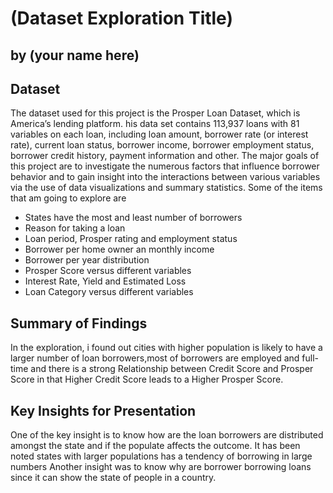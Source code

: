 # (Dataset Exploration Title)
## by (your name here)

## Dataset

The dataset used for this project is the Prosper Loan Dataset, which is America’s lending platform.
his data set contains 113,937 loans with 81 variables on each loan, including loan amount, borrower rate (or interest rate), current loan status, borrower income, borrower employment status, borrower credit history, payment information and other.
The major goals of this project are to investigate the numerous factors that influence borrower behavior and to gain insight into the interactions between various variables via the use of data visualizations and summary statistics.
Some of the items that am going to explore are

- States have the most and least number of borrowers 
- Reason for taking a loan 
- Loan period, Prosper rating and employment status
- Borrower per home owner an monthly income   
- Borrower per year distribution  
- Prosper Score versus different variables
- Interest Rate, Yield and Estimated Loss 
- Loan Category versus different variables 


 

## Summary of Findings
In the exploration, i found out cities with higher population is likely to have a larger number of loan borrowers,most of borrowers are employed and full-time and there is a strong Relationship between Credit Score and Prosper Score in that Higher Credit Score leads to a Higher Prosper Score.


## Key Insights for Presentation


One of the key insight is to know how are the loan borrowers are distributed amongst the state and if the populate affects the outcome. It has been noted states with larger populations has a tendency of borrowing in large numbers 
Another insight was to know why are borrower borrowing loans since it can show the state of people in a country. 